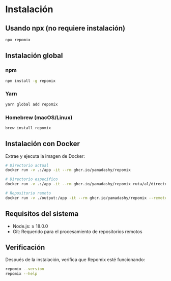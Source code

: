 # Instalación

## Usando npx (no requiere instalación)

```bash
npx repomix
```

## Instalación global

### npm
```bash
npm install -g repomix
```

### Yarn
```bash
yarn global add repomix
```

### Homebrew (macOS/Linux)
```bash
brew install repomix
```

## Instalación con Docker

Extrae y ejecuta la imagen de Docker:

```bash
# Directorio actual
docker run -v .:/app -it --rm ghcr.io/yamadashy/repomix

# Directorio específico
docker run -v .:/app -it --rm ghcr.io/yamadashy/repomix ruta/al/directorio

# Repositorio remoto
docker run -v ./output:/app -it --rm ghcr.io/yamadashy/repomix --remote yamadashy/repomix
```

## Requisitos del sistema

- Node.js: ≥ 18.0.0
- Git: Requerido para el procesamiento de repositorios remotos

## Verificación

Después de la instalación, verifica que Repomix esté funcionando:

```bash
repomix --version
repomix --help

